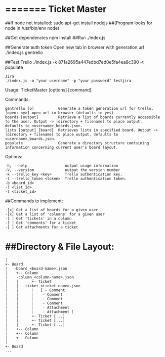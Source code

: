 =======
Ticket Master
=============
##If node not installed:
	sudo apt-get install nodejs
##(Program looks for node in /usr/bin/env node)
	
##Get dependencies
	npm install
##Run
	./index.js

##Generate auth token
    Open new tab in browser with generation url
    ./index.js gentrello

##Test
    Trello
    ./index.js -k 871a2695a447edbd7ed0e5fa4ea8c390 -t <your generated token> populate

    Jira
    ./index.js -u "your username" -p "your password" testjira
   


   Usage: TicketMaster [options] [command]


  Commands:

    gentrello [o]           Generate a token generation url for trello. [open: <y>] open url in browser (defaults to yes)
    boards [output]         Retrieve a list of boards currently accessible to the user. Output -> [directory + filename] to place output, defaults to <username>_boards.json.
    lists [output] [board]  Retrieves lists in specified board. Output -> [directory + filename] to place output, defaults to <username>_boards.json.
    populate                Generate a directory structure containing information concerning current user's board layout.

  Options:

    -h, --help                 output usage information
    -V, --version              output the version number
    -k --trello_key <key>      Trello authentication key.
    -t --trello_token <token>  Trello authentication token.
    -b <board_id>
    -l <list_id>
    -t <ticket_id>



##Commands to implement:

	-[x] Get a list of boards for a given user
	-[x] Get a list of 'columns' for a given user
	-[ ] Get 'tickets' in a column
	-[ ] Get 'comments' for a ticket
	-[ ] Get attachments for a ticket

##Directory & File Layout:
==
    |
    +- Board
    |	-board_<board-name>.json
    |    +-- Column
    |	 -column_<column-name>.json
    |    |      +- Ticket
    |	 |	-ticket_<ticket-name>.json
    |    |      |   [ - Comment
    |    |      |    - Comment
    |    |      |    - Comment
    |    |      |    - Comment
    |    |      |    - Attachment
    |    |      |    - Attachment ]
    |    |      +- Ticket [...]
    |    |      +- Ticket [...]
    |    |      +- Ticket [...]
    |    +-- Column
    |    +-- Column
    |    +-- Column
    |
    +- Board
    ...
